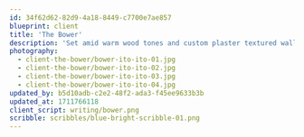 ```yaml
---
id: 34f62d62-82d9-4a18-8449-c7700e7ae857
blueprint: client
title: 'The Bower'
description: 'Set amid warm wood tones and custom plaster textured walls, abundant plant life enlivens the interior spaces of this luxury apartment community in Burlingame. A lobby lounge area is framed by walls of cascading bromeliads, anthuriums and [plant] that filter in sunlight while maintaining privacy. Free-standing terra cotta planters of dracaena and [plant] in conversation areas offer thoughtful punctuations of greenery in the serene, neutral-hued surroundings.'
photography:
  - client-the-bower/bower-ito-ito-01.jpg
  - client-the-bower/bower-ito-ito-02.jpg
  - client-the-bower/bower-ito-ito-03.jpg
  - client-the-bower/bower-ito-ito-04.jpg
updated_by: b5d10adb-c2e2-48f2-ada3-f45ee9633b3b
updated_at: 1711766118
client_script: writing/bower.png
scribble: scribbles/blue-bright-scribble-01.png
---
```

